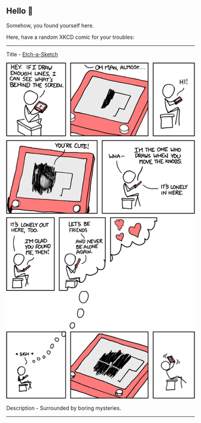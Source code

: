## Hello 👀

Somehow, you found yourself here.

Here, have a random XKCD comic for your troubles:

-----------------------------------

Title - [Etch-a-Sketch](https://xkcd.com/551)

![Etch-a-Sketch](./random_comic.png)

Description - Surrounded by boring mysteries.

-----------------------------------